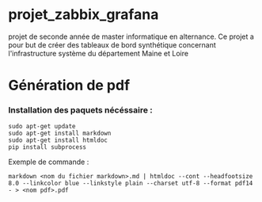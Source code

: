 # projet_zabbix_grafana
projet de seconde année de master informatique en alternance.
Ce projet a pour but de créer des tableaux de bord synthétique concernant l'infrastructure système du département Maine et Loire  

# Génération de pdf
### Installation des paquets nécéssaire :
    sudo apt-get update
    sudo apt-get install markdown
    sudo apt-get install htmldoc
    pip install subprocess

Exemple de commande : 

    markdown <nom du fichier markdown>.md | htmldoc --cont --headfootsize 8.0 --linkcolor blue --linkstyle plain --charset utf-8 --format pdf14 - > <nom pdf>.pdf
